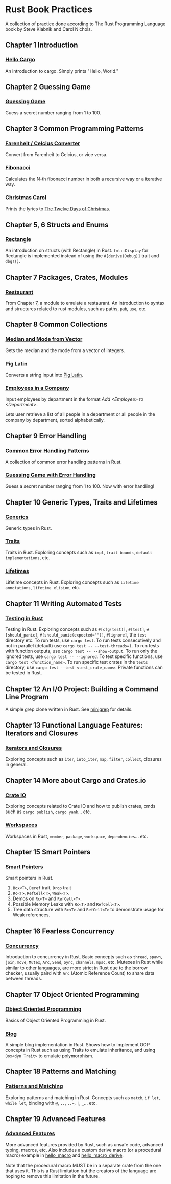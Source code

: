 # Rust Book Practices

A collection of practice done according to The Rust Programming Language book by Steve Klabnik and Carol Nichols.

## Chapter 1 Introduction

### [Hello Cargo](hello_cargo/)

An introduction to cargo. Simply prints "Hello, World."

## Chapter 2 Guessing Game

### [Guessing Game](guessing_game/)

Guess a secret number ranging from 1 to 100.

## Chapter 3 Common Programming Patterns

### [Farenheit / Celcius Converter](ftoc/)

Convert from Farenheit to Celcius, or vice versa.

### [Fibonacci](fibonacci/)

Calculates the N-th fibonacci number in both a recursive way or a iterative way.

### [Christmas Carol](christmas_carol/)

Prints the lyrics to [The Twelve Days of Christmas](https://genius.com/Christmas-songs-the-twelve-days-of-christmas-lyrics).

## Chapter 5, 6 Structs and Enums

### [Rectangle](rectangle/)

An introduction on structs (with Rectangle) in Rust. `fmt::Display` for Rectangle is implemented instead of using the `#[derive(Debug)]` trait and `dbg!()`.

## Chapter 7 Packages, Crates, Modules

### [Restaurant](restaurant/)

From Chapter 7, a module to emulate a restaurant. An introduction to syntax and structures related to rust modules, such as paths, `pub`, `use`, etc.

## Chapter 8 Common Collections

### [Median and Mode from Vector](vec_median_mode/)

Gets the median and the mode from a vector of integers.

### [Pig Latin](pig_latin/)

Converts a string input into [Pig Latin](https://en.wikipedia.org/wiki/Pig_Latin).

### [Employees in a Company](employee_names/)

Input employees by department in the format _Add \<Employee\> to \<Department\>_.

Lets user retrieve a list of all people in a department or all people in the company by department, sorted alphabetically.

## Chapter 9 Error Handling

### [Common Error Handling Patterns](error_handling/)

A collection of common error handling patterns in Rust.

### [Guessing Game with Error Handling](guessing_game/)

Guess a secret number ranging from 1 to 100. Now with error handling!

## Chapter 10 Generic Types, Traits and Lifetimes

### [Generics](generics/)

Generic types in Rust.

### [Traits](aggregator/)

Traits in Rust. Exploring concepts such as `impl`, `trait bounds`, `default implementations`, etc.

### [Lifetimes](lifetime/)

Lifetime concepts in Rust. Exploring concepts such as `lifetime annotations`, `lifetime elision`, etc.

## Chapter 11 Writing Automated Tests

### [Testing in Rust](automated_tests/)

Testing in Rust. Exploring concepts such as `#[cfg(test)]`, `#[test]`, `#[should_panic]`, `#[should_panic(expected="")]`, `#[ignore]`, the `test` directory etc.
To run tests, use `cargo test`.
To run tests consecutively and not in parallel (default) use `cargo test -- --test-threads=1`.
To run tests with function outputs, use `cargo test -- --show-output`.
To run only the ignored tests, use `cargo test -- --ignored`.
To test specific functions, use `cargo test <function_name>`.
To run specific test crates in the `tests` directory, use `cargo test --test <test_crate_name>`.
Private functions can be tested in Rust.

## Chapter 12 An I/O Project: Building a Command Line Program

A simple grep clone written in Rust. See [minigrep](https://github.com/eric141822/minigrep) for details.

## Chapter 13 Functional Language Features: Iterators and Closures

### [Iterators and Closures](iters_and_closures/)

Exploring concepts such as `iter`, `into_iter`, `map`, `filter`, `collect`, closures in general.

## Chapter 14 More about Cargo and Crates.io

### [Crate IO](crate_io/)

Exploring concepts related to Crate IO and how to publish crates, cmds such as `cargo publish`, `cargo yank`... etc.

### [Workspaces](add/)

Workspaces in Rust, `member`, `package`, `workspace`, `dependencies`... etc.

## Chapter 15 Smart Pointers

### [Smart Pointers](smart_ptrs/)

Smart pointers in Rust.

1. `Box<T>`, `Deref` trait, `Drop` trait
2. `Rc<T>`, `RefCell<T>`, `Weak<T>`.
3. Demos on `Rc<T>` and `RefCell<T>`.
4. Possible Memory Leaks with `Rc<T>` and `RefCell<T>`.
5. Tree data structure with `Rc<T>` and `RefCell<T>` to demonstrate usage for Weak references.

## Chapter 16 Fearless Concurrency

### [Concurrency](concurrency/)

Introduction to concurrency in Rust. Basic concepts such as `thread`, `spawn`, `join`, `move`, `Mutex`, `Arc`, `Send`, `Sync`, `channels`, `mpsc`, etc.
Mutexes in Rust while similar to other languages, are more strict in Rust due to the borrow checker, usually paird with `Arc` (Atomic Reference Count) to share data between threads.

## Chapter 17 Object Oriented Programming

### [Object Oriented Programming](oop/)

Basics of Object Oriented Programming in Rust.

### [Blog](blog/)

A simple blog implementation in Rust. Shows how to implement OOP concepts in Rust such as using Traits to emulate inheritance, and using `Box<dyn Trait>` to emulate polymorphism.

## Chapter 18 Patterns and Matching

### [Patterns and Matching](patterns/)

Exploring patterns and matching in Rust. Concepts such as `match`, `if let`, `while let`, binding with `@`, `..`, `..=`, `|`, `_`... etc.

## Chapter 19 Advanced Features

### [Advanced Features](advanced_features/)

More advanced features provided by Rust, such as unsafe code, advanced typing, macros, etc. Also includes a custom derive macro (or a procedural macro) example in [hello_macro](hello_macro/) and [hello_macro_derive](hello_macro_derive/).

Note that the procedural macro MUST be in a separate crate from the one that uses it. This is a Rust limitation but the creators of the language are hoping to remove this limitation in the future.
